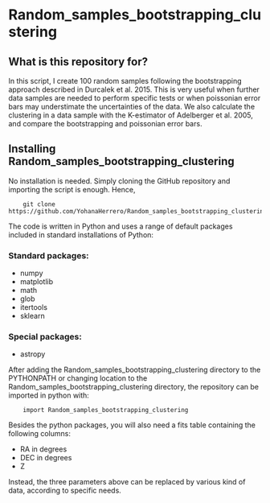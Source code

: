 # Random_samples_bootstrapping_clustering

## **What is this repository for?**

In this script, I create 100 random samples following the bootstrapping approach described in Durcalek et al. 2015. This is very useful when further data samples are needed to perform specific tests or when poissonian error bars may understimate the uncertainties of the data. We also calculate the clustering in a data sample with the K-estimator of Adelberger et al. 2005, and compare the bootstrapping and poissonian error bars.

## **Installing Random_samples_bootstrapping_clustering**

No installation is needed. Simply cloning the GitHub repository and importing the script is enough. Hence, 

```
    git clone https://github.com/YohanaHerrero/Random_samples_bootstrapping_clustering.git
```

The code is written in Python and uses a range of default packages included in standard installations of Python:

### **Standard packages:**

- numpy  
- matplotlib
- math
- glob
- itertools
- sklearn

### **Special packages:**

- astropy 

After adding the Random_samples_bootstrapping_clustering directory to the PYTHONPATH or changing location to the Random_samples_bootstrapping_clustering directory, the repository can be imported in python with:

```
    import Random_samples_bootstrapping_clustering
```

Besides the python packages, you will also need a fits table containing the following columns:

- RA in degrees
- DEC in degrees
- Z 

Instead, the three parameters above can be replaced by various kind of data, according to specific needs.
